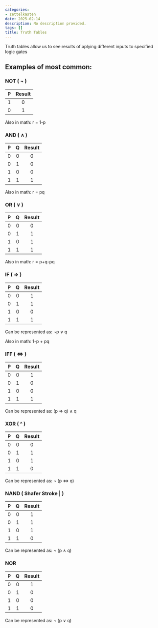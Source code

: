```yaml
---
categories:
- zettelkasten
date: 2025-02-14
description: No description provided.
tags: []
title: Truth Tables
---
```


Truth tables allow us to see results of aplying different inputs to specified logic gates

## Examples of most common:

### NOT ( $\lnot$ )

| P | Result |
| :-: | :-: |
|1|0|
|0|1| 

Also in math: r = 1-p

### AND ( $\land$ )

| P | Q | Result |
| :-: | :-: | :-: |
|0|0|0|
|0|1|0|
|1|0|0|
|1|1|1|

Also in math: r = pq

### OR ( $\lor$ )

| P | Q | Result |
| :-: | :-: | :-: |
|0|0|0|
|0|1|1|
|1|0|1|
|1|1|1|

Also in math: r = p+q-pq

### IF ( $\Rightarrow$ )

| P | Q | Result |
| :-: | :-: | :-: |
|0|0|1|
|0|1|1|
|1|0|0|
|1|1|1|

Can be represented as:  $\lnot$p $\lor$ q

Also in math: 1-p + pq

### IFF ( $\Leftrightarrow$ )

| P | Q | Result |
| :-: | :-: | :-: |
|0|0|1|
|0|1|0|
|1|0|0|
|1|1|1|

Can be represented as: (p $\Rightarrow$ q) $\land$ q

### XOR ( ^ )

| P | Q | Result |
| :-: | :-: | :-: |
|0|0|0|
|0|1|1|
|1|0|1|
|1|1|0|

Can be represented as: $\lnot$ (p $\Leftrightarrow$ q)

### NAND ( Shafer Stroke | )

| P | Q | Result |
| :-: | :-: | :-: |
|0|0|1|
|0|1|1|
|1|0|1|
|1|1|0|

Can be represented as:  $\lnot$ (p $\land$ q)

### NOR

| P | Q | Result |
| :-: | :-: | :-: |
|0|0|1|
|0|1|0|
|1|0|0|
|1|1|0|

Can be represented as:  $\lnot$ (p $\lor$ q)
